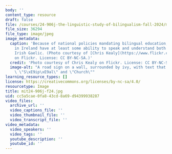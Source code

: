 ```yaml
---
body: ''
content_type: resource
draft: false
file: /courses/24-906j-the-linguistic-study-of-bilingualism-fall-2024/mit24-906j-f24.jpg
file_size: 36294
file_type: image/jpeg
image_metadata:
  caption: 'Because of national policies mandating bilingual education, many people
    in Ireland have at least some ability to speak and understand both English and
    Irish Gaelic. (Photo courtesy of [Chris Kealy](https://www.flickr.com/photos/68852079@N03/7439961316)
    on Flickr. License: CC BY-NC-SA.)'
  credit: 'Photo courtesy of Chris Kealy on Flickr. License: CC BY-NC-SA.'
  image-alt: "A road sign on a wall, surrounded by ivy, with text that reads both\
    \ \"S\xE9ip\xE9al\" and \"Church\""
learning_resource_types: []
license: https://creativecommons.org/licenses/by-nc-sa/4.0/
resourcetype: Image
title: mit24-906j-f24.jpg
uid: cc5a5cae-0fa8-43cd-8a69-d94399938287
video_files:
  archive_url: ''
  video_captions_file: ''
  video_thumbnail_file: ''
  video_transcript_file: ''
video_metadata:
  video_speakers: ''
  video_tags: ''
  youtube_description: ''
  youtube_id: ''
---
```

